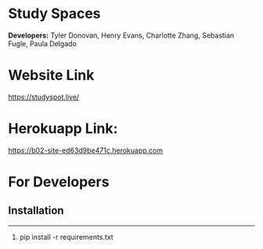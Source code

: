 # Study Spaces

__Developers:__ Tyler Donovan, Henry Evans, Charlotte Zhang, Sebastian Fugle, Paula Delgado

# Website Link
https://studyspot.live/

# Herokuapp Link: 
https://b02-site-ed63d9be471c.herokuapp.com

# For Developers

## Installation
___
1. pip install -r requirements.txt

